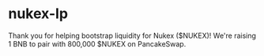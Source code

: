 # nukex-lp
Thank you for helping bootstrap liquidity for Nukex ($NUKEX)! We're raising 1 BNB to pair with 800,000 $NUKEX on PancakeSwap.
